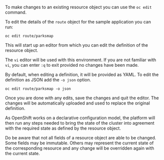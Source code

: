 To make changes to an existing resource object you can use the ``oc edit`` command.

To edit the details of the ``route`` object for the sample application you can run:

```execute
oc edit route/parksmap
```

This will start up an editor from which you can edit the definition of the resource object.

The ``vi`` editor will be used with this environment. If you are not familiar with ``vi``, you can enter ``:q`` to exit provided no changes have been made.

By default, when editing a definition, it will be provided as YAML. To edit the definition as JSON add the ``-o json`` option.

```execute
oc edit route/parksmap -o json
```

Once you are done with any edits, save the changes and quit the editor. The changes will be automatically uploaded and used to replace the original definition.

As OpenShift works on a declarative configuration model, the platform will then run any steps needed to bring the state of the cluster into agreement with the required state as defined by the resource object.

Do be aware that not all fields of a resource object are able to be changed. Some fields may be immutable. Others may represent the current state of the corresponding resource and any change will be overridden again with the current state.
